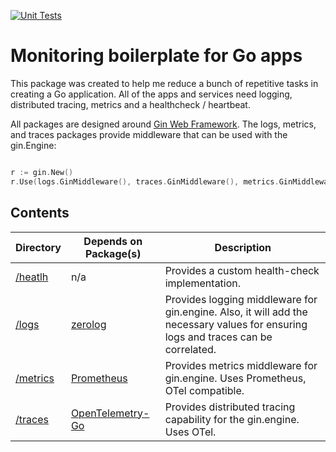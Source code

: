 [![Unit Tests](https://github.com/twistingmercury/monitoring/actions/workflows/go-test.yml/badge.svg?branch=develop)](https://github.com/twistingmercury/monitoring/actions/workflows/go-test.yml)

# Monitoring boilerplate for Go apps

This package was created to help me reduce a bunch of repetitive tasks in creating a Go application. All of the apps and services need logging, distributed tracing, metrics and a healthcheck / heartbeat.

All packages are designed around [Gin Web Framework](https://pkg.go.dev/github.com/gin-gonic/gin). The logs, metrics, and traces packages provide middleware that can be used with the gin.Engine:

```go

r := gin.New()
r.Use(logs.GinMiddleware(), traces.GinMiddleware(), metrics.GinMiddleware()

```

## Contents

| Directory                       | Depends on Package(s)                                                           | Description                                                                                                                        |
| ------------------------------- | ------------------------------------------------------------------------------- | ---------------------------------------------------------------------------------------------------------------------------------- |
| [/heatlh](./health/readme.md)   | n/a                                                                             | Provides a custom health-check implementation.                                                                                     |
| [/logs](./logs/readme.md)       | [zerolog](https://pkg.go.dev/github.com/rs/zerolog)                             | Provides logging middleware for gin.engine. Also, it will add the necessary values for ensuring logs and traces can be correlated. |
| [/metrics](./metrics/readme.md) | [Prometheus](https://pkg.go.dev/github.com/prometheus/client_golang/prometheus) | Provides metrics middleware for gin.engine. Uses Prometheus, OTel compatible.                                                      |
| [/traces](./traces/readme.md)   | [OpenTelemetry-Go](https://pkg.go.dev/go.opentelemetry.io/otel)                 | Provides distributed tracing capability for the gin.engine. Uses OTel.                                                             |

